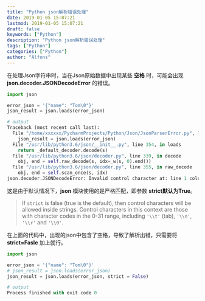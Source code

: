 ```yaml
---
title: "Python json解析错误处理"
date: 2019-01-05 15:07:21
lastmod: 2019-01-05 15:07:21
draft: false
keywords: ["Python"]
description: "Python json解析错误处理"
tags: ["Python"]
categories: ["Python"]
author: "Alfons"
---
```


在处理Json字符串时，当在Json原始数据中出现某些 **空格** 时，可能会出现 **json.decoder.JSONDecodeError** 的错误。

<!--more-->

```python
import json

error_json = '{"name": "Tom\0"}'
json_result = json.loads(error_json)

# output
Traceback (most recent call last):
  File "/home/xxxxxx/PycharmProjects/Python/Json/JsonParserError.py", line 9, in <module>
    json_result = json.loads(error_json)
  File "/usr/lib/python3.6/json/__init__.py", line 354, in loads
    return _default_decoder.decode(s)
  File "/usr/lib/python3.6/json/decoder.py", line 339, in decode
    obj, end = self.raw_decode(s, idx=_w(s, 0).end())
  File "/usr/lib/python3.6/json/decoder.py", line 355, in raw_decode
    obj, end = self.scan_once(s, idx)
json.decoder.JSONDecodeError: Invalid control character at: line 1 column 14 (char 13)

```

这是由于默认情况下，**json** 模块使用的是严格匹配，即参数 **strict默认为True**。

> If ``strict`` is false (true is the default), then control
> characters will be allowed inside strings.  Control characters in
> this context are those with character codes in the 0-31 range,
> including ``'\\t'`` (tab), ``'\\n'``, ``'\\r'`` and ``'\\0'``.

在上面的代码中，出现的json中包含了空格，导致了解析出错，只需要将 **strict=Fasle** 加上就行。

```python
import json

error_json = '{"name": "Tom\0"}'
# json_result = json.loads(error_json)
json_result = json.loads(error_json, strict = False)

# output
Process finished with exit code 0
```